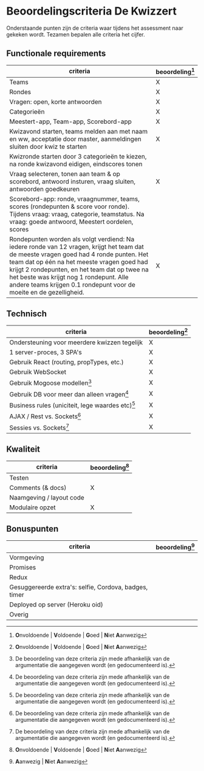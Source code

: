 # Beoordelingscriteria De Kwizzert

Onderstaande punten zijn de criteria waar tijdens het assessment naar gekeken wordt. Tezamen bepalen alle criteria het cijfer. 



## Functionale requirements

| criteria                                 | beoordeling[^1] |
| ---------------------------------------- | --------------- |
| Teams                                    |  X              |
| Rondes                                   |  X              |
| Vragen: open, korte antwoorden           |  X              |
| Categorieën                              |  X              |
| Meestert-app, Team-app, Scorebord-app    |  X               |
| Kwizavond starten, teams melden aan met naam en ww, acceptatie door master, aanmeldingen sluiten door kwiz te starten |  X               | 
| Kwizronde starten door 3 categorieën te kiezen, na ronde kwizavond eidigen, eindscores tonen |               |
| Vraag selecteren, tonen aan team & op scorebord, antwoord insturen, vraag sluiten, antwoorden goedkeuren | X               |
| Scorebord-app: ronde, vraagnummer, teams, scores (rondepunten & score voor ronde). Tijdens vraag: vraag, categorie, teamstatus. Na vraag: goede antwoord, Meestert oordelen, scores |                  |
| Rondepunten worden als volgt verdiend: Na iedere ronde van 12 vragen, krijgt het team dat de meeste vragen goed had 4 ronde punten. Het team dat op één na het meeste vragen goed had krijgt 2 rondepunten, en het team dat op twee na het beste was krijgt nog 1 rondepunt. Alle andere teams krijgen 0.1 rondepunt voor de moeite en de gezelligheid. | X                |



## Technisch

| criteria                                 | beoordeling[^1] |
| ---------------------------------------- | --------------- |
| Ondersteuning voor meerdere kwizzen tegelijk | X                 |
| 1 server-proces, 3 SPA's                 | X                |
| Gebruik React (routing, propTypes, etc.) | X                |
| Gebruik WebSocket                        | X                |
| Gebruik Mogoose modellen[^3]             |  X               |
| Gebruik DB voor meer dan alleen vragen[^3] |  X               |
| Business rules (uniciteit, lege waardes etc)[^3] | X                 |
| AJAX / Rest vs. Sockets[^3]              |  X              |
| Sessies vs. Sockets[^3]                  |  X              |



## Kwaliteit

| criteria                 | beoordeling[^1] |
| ------------------------ | --------------- |
| Testen                   |                 |
| Comments (& docs)        | X               |
| Naamgeving / layout code |                 |
| Modulaire opzet          | X               |



## Bonuspunten

| criteria                                 | beoordeling[^2] |
| ---------------------------------------- | --------------- |
| Vormgeving                               |                 |
| Promises                                 |                 |
| Redux                                    |                 |
| Gesuggereerde extra's:  selfie, Cordova, badges, timer |                 |
| Deployed op server (Heroku oid)          |                 |
| Overig                                   |                 |




[^1]: **O**nvoldoende | **V**oldoende | **G**oed | **N**iet **A**anwezig

[^2]: **A**anwezig | **N**iet **A**anwezig

[^3]: De beoordeling van deze criteria zijn mede afhankelijk van de argumentatie die aangegeven wordt (en gedocumenteerd is).
